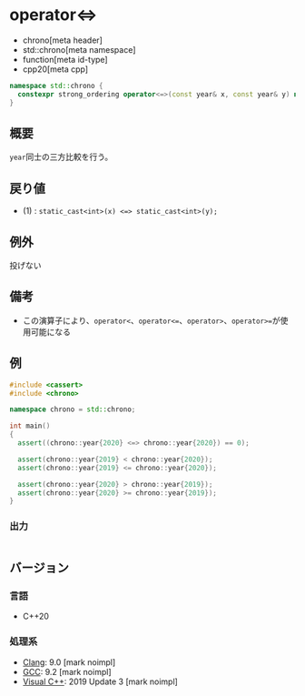 # operator<=>
* chrono[meta header]
* std::chrono[meta namespace]
* function[meta id-type]
* cpp20[meta cpp]

```cpp
namespace std::chrono {
  constexpr strong_ordering operator<=>(const year& x, const year& y) noexcept; // (1) C++20
}
```

## 概要
`year`同士の三方比較を行う。


## 戻り値
- (1) : `static_cast<int>(x) <=> static_cast<int>(y);`


## 例外
投げない


## 備考
- この演算子により、`operator<`、`operator<=`、`operator>`、`operator>=`が使用可能になる


## 例
```cpp example
#include <cassert>
#include <chrono>

namespace chrono = std::chrono;

int main()
{
  assert((chrono::year{2020} <=> chrono::year{2020}) == 0);

  assert(chrono::year{2019} < chrono::year{2020});
  assert(chrono::year{2019} <= chrono::year{2020});

  assert(chrono::year{2020} > chrono::year{2019});
  assert(chrono::year{2020} >= chrono::year{2019});
}
```

### 出力
```
```

## バージョン
### 言語
- C++20

### 処理系
- [Clang](/implementation.md#clang): 9.0 [mark noimpl]
- [GCC](/implementation.md#gcc): 9.2 [mark noimpl]
- [Visual C++](/implementation.md#visual_cpp): 2019 Update 3 [mark noimpl]
